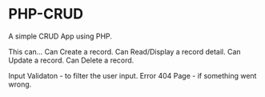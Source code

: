 # PHP-CRUD
A simple CRUD App using PHP.

This can... 
Can Create a record. 
Can Read/Display a record detail.
Can Update a record. 
Can Delete a record.

Input Validaton - to filter the user input.
Error 404 Page - if something went wrong. 

